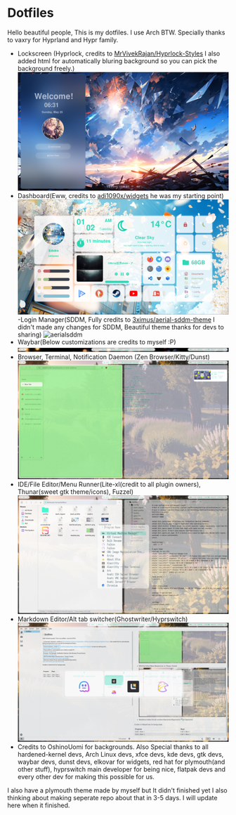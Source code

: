 # Dotfiles

Hello beautiful people, This is my dotfiles. I use Arch BTW. Specially thanks to vaxry for Hyprland and Hypr family.

- Lockscreen (Hyprlock, credits to [MrVivekRajan/Hyprlock-Styles](https://github.com/MrVivekRajan/Hyprlock-Styles) I also added html for automatically bluring background so you can pick the background freely.)
![lockscreen](./lockscreen.png)
- Dashboard(Eww, credits to [adi1090x/widgets](https://github.com/adi1090x/widgets) he was my starting point)
![dashboard](./dashboard.png)
-Login Manager(SDDM, Fully credits to [3ximus/aerial-sddm-theme](https://github.com/3ximus/aerial-sddm-theme) I didn't made any changes for SDDM, Beautiful theme thanks for devs to sharing)
![aerialsddm](./aerialsddm.gif)
- Waybar(Below customizations are credits to myself :P)
![waybar](./waybar.png)
- Browser, Terminal, Notification Daemon (Zen Browser/Kitty/Dunst)
![zenkitty](./zenkitty.png)
- IDE/File Editor/Menu Runner(Lite-xl(credit to all plugin owners), Thunar(sweet gtk theme/icons), Fuzzel)
![litexl-thunar-fuzzel](./litexl-thunar-fuzzel.png)
- Markdown Editor/Alt tab switcher(Ghostwriter/Hyprswitch)
![gw-hyprswitch](./gw-hyprswitch.png)
- Credits to OshinoUomi for backgrounds.
Also Special thanks to all hardened-kernel devs, Arch Linux devs, xfce devs, kde devs, gtk devs, waybar devs, dunst devs, elkovar for widgets, red hat for plymouth(and other stuff), hyprswitch main developer for being nice, flatpak devs and every other dev for making this possible for us.

I also have a plymouth theme made by myself but It didn't finished yet I also thinking about making seperate repo about that in 3-5 days. I will update here when it finished.